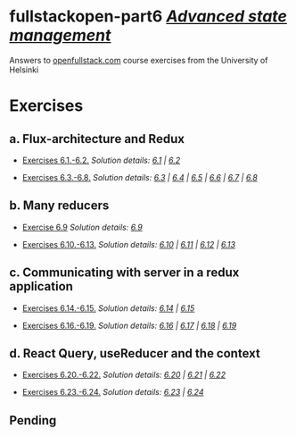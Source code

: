 # fullstackopen-part6 [_Advanced state management_](https://fullstackopen.com/en/part6)

Answers to [openfullstack.com](https://fullstackopen.com) course exercises from the University of Helsinki

# Exercises

## a. Flux-architecture and Redux

- [Exercises 6.1.-6.2.](https://fullstackopen.com/en/part6/flux_architecture_and_redux#exercises-6-1-6-2)
  _Solution details: [6.1](https://github.com/patchamama/fullstackopen-part6-Advanced-state-management/commit/dd48301376e7b7aa4bd3805cafcf3ccc426c1fbc) | [6.2](https://github.com/patchamama/fullstackopen-part6-Advanced-state-management/commit/7679c35cc63369f026181074e5f6fd4530fd5679)_

- [Exercises 6.3.-6.8.](https://fullstackopen.com/en/part6/flux_architecture_and_redux#exercises-6-3-6-8)
  _Solution details: [6.3]() | [6.4]() | [6.5]() | [6.6]() | [6.7]() | [6.8]()_

## b. Many reducers

- [Exercise 6.9](https://fullstackopen.com/en/part6/many_reducers#exercise-6-9)
  _Solution details: [6.9]()_

- [Exercises 6.10.-6.13.](https://fullstackopen.com/en/part6/many_reducers#exercises-6-10-6-13)
  _Solution details: [6.10]() | [6.11]() | [6.12]() | [6.13]()_

## c. Communicating with server in a redux application

- [Exercises 6.14.-6.15.](https://fullstackopen.com/en/part6/communicating_with_server_in_a_redux_application#exercises-6-14-6-15)
  _Solution details: [6.14]() | [6.15]()_

- [Exercises 6.16.-6.19.](https://fullstackopen.com/en/part6/communicating_with_server_in_a_redux_application#exercises-6-14-6-15)
  _Solution details: [6.16]() | [6.17]() | [6.18]() | [6.19]()_

## d. React Query, useReducer and the context

- [Exercises 6.20.-6.22.](https://fullstackopen.com/en/part6/react_query_use_reducer_and_the_context#exercises-6-20-6-22)
  _Solution details: [6.20]() | [6.21]() | [6.22]()_

- [Exercises 6.23.-6.24.](https://fullstackopen.com/en/part6/react_query_use_reducer_and_the_context#exercises-6-23-6-24)
  _Solution details: [6.23]() | [6.24]()_

## Pending
